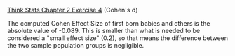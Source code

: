 [Think Stats Chapter 2 Exercise 4](http://greenteapress.com/thinkstats2/html/thinkstats2003.html#toc24) (Cohen's d)

The computed Cohen Effect Size of first born babies and others is the absolute value of -0.089. This is smaller than what is needed to be considered a "small effect size" (0.2), so that means the difference between the two sample population groups is negligible.  
